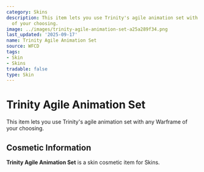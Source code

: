 ```yaml
---
category: Skins
description: This item lets you use Trinity's agile animation set with any Warframe
  of your choosing.
image: ../images/trinity-agile-animation-set-a25a289f34.png
last_updated: '2025-09-17'
name: Trinity Agile Animation Set
source: WFCD
tags:
- Skin
- Skins
tradable: false
type: Skin
---
```


# Trinity Agile Animation Set

This item lets you use Trinity's agile animation set with any Warframe of your choosing.

## Cosmetic Information

**Trinity Agile Animation Set** is a skin cosmetic item for Skins.

